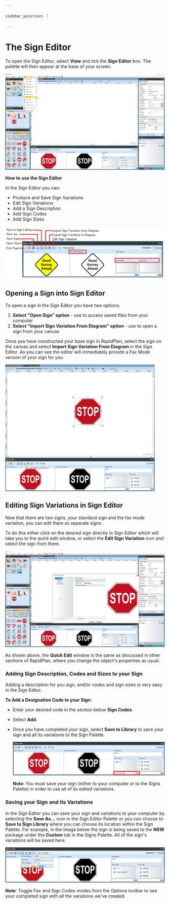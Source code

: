```yaml
---

sidebar_position: 7

---
```

# The Sign Editor

To open the Sign Editor, select **View** and tick the **Sign Editor** box. The palette will then appear at the base of your screen.

![Opening_the_Sign_Editor_Palette](./assets/Opening_the_Sign_Editor_Palette.png)

**How to use the Sign Editor** 

In the Sign Editor you can:

 - Produce and Save Sign Variations
 - Edit Sign Variations
 - Add a Sign Description
 - Add Sign Codes 
 - Add Sign Sizes

![sign editor palette](./assets/The_Sign_Editor_Palette.png)
    
    
## Opening a Sign into Sign Editor 

To open a sign in the Sign Editor you have two options;

 1. **Select "Open Sign" option** - use to access saved files from your computer
 2. **Select "Import Sign Variation From Diagram" option** - use to open a sign from your canvas

Once you have constructed your base sign in RapidPlan, select the sign on the canvas and select **Import Sign Variation From Diagram** in the Sign Editor. As you can see the editor will immediately provide a Fax Mode version of your sign for you.

![Importing_Sign_From_Canvas_to_the_Sign_Editor](./assets/Importing_Sign_From_Canvas_to_the_Sign_Editor.png)

## Editing Sign Variations in Sign Editor

Now that there are two signs, your standard sign and the fax mode variation, you can edit them as separate signs.

To do this either click on the desired sign directly in Sign Editor which will take you to the quick edit window, or select the **Edit Sign Variation** icon and select the sign from there.

![Quick_Edit_Sign_Variation_Option](./assets/Quick_Edit_Sign_Variation_Option.png)

As shown above, the **Quick Edit** window is the same as discussed in other sections of RapidPlan, where you change the object's properties as usual.

### Adding Sign Description, Codes and Sizes to your Sign

Adding a description for you sign, and/or codes and sign sizes is very easy in the Sign Editor.

**To Add a Designation Code to your Sign:** 

 - Enter your desired code in the section below **Sign Codes**.
 - Select **Add**.
 - Once you have completed your sign, select **Save to Library** to save your sign and all its variations to the Sign Palette.

    ![Adding_a_Code_to_your_Sign](./assets/Adding_a_Code_to_your_Sign.png)

    **Note**: You must save your sign (either to your computer or to the Signs Palette) in order to use all of its edited variations.

### Saving your Sign and its Variations

In the Sign Editor you can save your sign and variations to your computer by selecting the **Save As...** icon in the Sign Editor Palette or you can choose to **Save to Sign Library** where you can choose its location within the Sign Palette. For example, in the image below the sign is being saved to the **NSW** package under the **Custom** tab in the Signs Palette. All of the sign's variations will be saved here.

![Save_to_Sign_Library](./assets/Save_to_Sign_Library.png)

**Note**: Toggle Fax and Sign Codes modes from the Options toolbar to see your completed sign with all the variations we've created.

